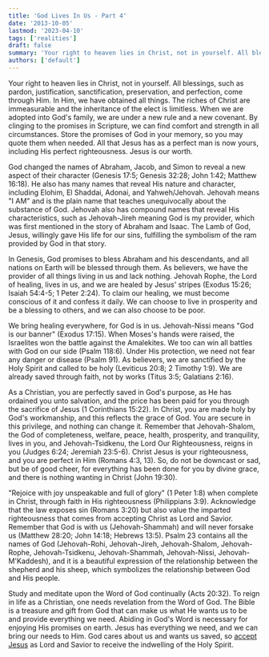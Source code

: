 ```yaml
---
title: 'God Lives In Us - Part 4'
date: '2013-10-05'
lastmod: '2023-04-10'
tags: ['realities']
draft: false
summary: 'Your right to heaven lies in Christ, not in yourself. All blessings, such as pardon, justification, sanctification, preservation, and perfection, come through Him. In Him, we have obtained all things.'
authors: ['default']
---
```


Your right to heaven lies in Christ, not in yourself. All blessings, such as pardon, justification, sanctification, preservation, and perfection, come through Him. In Him, we have obtained all things. The riches of Christ are immeasurable and the inheritance of the elect is limitless. When we are adopted into God's family, we are under a new rule and a new covenant. By clinging to the promises in Scripture, we can find comfort and strength in all circumstances. Store the promises of God in your memory, so you may quote them when needed. All that Jesus has as a perfect man is now yours, including His perfect righteousness. Jesus is our worth.

God changed the names of Abraham, Jacob, and Simon to reveal a new aspect of their character (Genesis 17:5; Genesis 32:28; John 1:42; Matthew 16:18). He also has many names that reveal His nature and character, including Elohim, El Shaddai, Adonai, and Yahweh/Jehovah. Jehovah means "I AM" and is the plain name that teaches unequivocally about the substance of God. Jehovah also has compound names that reveal His characteristics, such as Jehovah-Jireh meaning God is my provider, which was first mentioned in the story of Abraham and Isaac. The Lamb of God, Jesus, willingly gave His life for our sins, fulfilling the symbolism of the ram provided by God in that story.

In Genesis, God promises to bless Abraham and his descendants, and all nations on Earth will be blessed through them. As believers, we have the provider of all things living in us and lack nothing. Jehovah Rophe, the Lord of healing, lives in us, and we are healed by Jesus' stripes (Exodus 15:26; Isaiah 54:4-5; 1 Peter 2:24). To claim our healing, we must become conscious of it and confess it daily. We can choose to live in prosperity and be a blessing to others, and we can also choose to be poor.

We bring healing everywhere, for God is in us. Jehovah-Nissi means "God is our banner" (Exodus 17:15). When Moses's hands were raised, the Israelites won the battle against the Amalekites. We too can win all battles with God on our side (Psalm 118:6). Under His protection, we need not fear any danger or disease (Psalm 91). As believers, we are sanctified by the Holy Spirit and called to be holy (Leviticus 20:8; 2 Timothy 1:9). We are already saved through faith, not by works (Titus 3:5; Galatians 2:16).

As a Christian, you are perfectly saved in God's purpose, as He has ordained you unto salvation, and the price has been paid for you through the sacrifice of Jesus (1 Corinthians 15:22). In Christ, you are made holy by God's workmanship, and this reflects the grace of God. You are secure in this privilege, and nothing can change it. Remember that Jehovah-Shalom, the God of completeness, welfare, peace, health, prosperity, and tranquility, lives in you, and Jehovah-Tsidkenu, the Lord Our Righteousness, reigns in you (Judges 6:24; Jeremiah 23:5-6). Christ Jesus is your righteousness, and you are perfect in Him (Romans 4:3, 13). So, do not be downcast or sad, but be of good cheer, for everything has been done for you by divine grace, and there is nothing wanting in Christ (John 19:30).

"Rejoice with joy unspeakable and full of glory" (1 Peter 1:8) when complete in Christ, through faith in His righteousness (Philippians 3:9). Acknowledge that the law exposes sin (Romans 3:20) but also value the imparted righteousness that comes from accepting Christ as Lord and Savior. Remember that God is with us (Jehovah-Shammah) and will never forsake us (Matthew 28:20; John 14:18; Hebrews 13:5). Psalm 23 contains all the names of God (Jehovah-Rohi, Jehovah-Jireh, Jehovah-Shalom, Jehovah-Rophe, Jehovah-Tsidkenu, Jehovah-Shammah, Jehovah-Nissi, Jehovah-M'Kaddesh), and it is a beautiful expression of the relationship between the shepherd and his sheep, which symbolizes the relationship between God and His people.

Study and meditate upon the Word of God continually (Acts 20:32). To reign in life as a Christian, one needs revelation from the Word of God. The Bible is a treasure and gift from God that can make us what He wants us to be and provide everything we need. Abiding in God's Word is necessary for enjoying His promises on earth. Jesus has everything we need, and we can bring our needs to Him. God cares about us and wants us saved, so [accept Jesus](/salvation) as Lord and Savior to receive the indwelling of the Holy Spirit.
